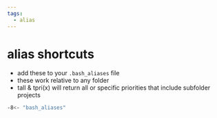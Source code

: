 ```yaml
---
tags:
  - alias 
---
```

# alias shortcuts

- add these to your `.bash_aliases` file
- these work relative to any <project/> folder
- tall & tpri(x) will return all or specific priorities that include subfolder projects

```sh
-8<- "bash_aliases"
```

